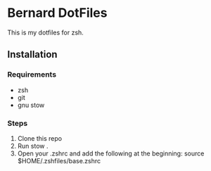 # Bernard DotFiles

This is my dotfiles for zsh.

## Installation

### Requirements

- zsh
- git
- gnu stow

### Steps

1. Clone this repo
2. Run stow .
3. Open your .zshrc and add the following at the beginning: source $HOME/.zshfiles/base.zshrc
